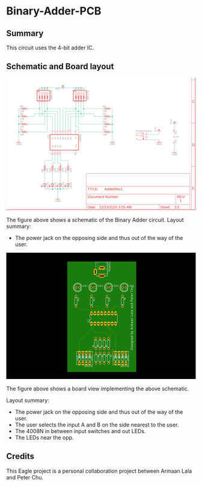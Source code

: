 # Binary-Adder-PCB
## Summary
This circuit uses the 4-bit adder IC.

## Schematic and Board layout
![Schematic View](https://github.com/ArmaanLala/Binary-Adder-PCB/blob/master/Images/Schematic.png?raw=true)

The figure above shows a schematic of the Binary Adder circuit. 
Layout summary:
- The power jack on the opposing side and thus out of the way of the user. 

![Board PCB](https://github.com/ArmaanLala/Binary-Adder-PCB/blob/master/Images/Board.JPG?raw=true)

The figure above shows a board view implementing the above schematic. 

Layout summary:
- The power jack on the opposing side and thus out of the way of the user. 
- The user selects the input A and B on the side nearest to the user.
- The 4008N in between input switches and out LEDs.
- The LEDs near the opp.

## Credits
This Eagle project is a personal collaboration project between Armaan Lala and Peter Chu.



